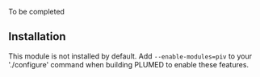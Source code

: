 To be completed

## Installation 

This module is not installed by default. Add `--enable-modules=piv` to your './configure' command when building PLUMED to enable these features.
